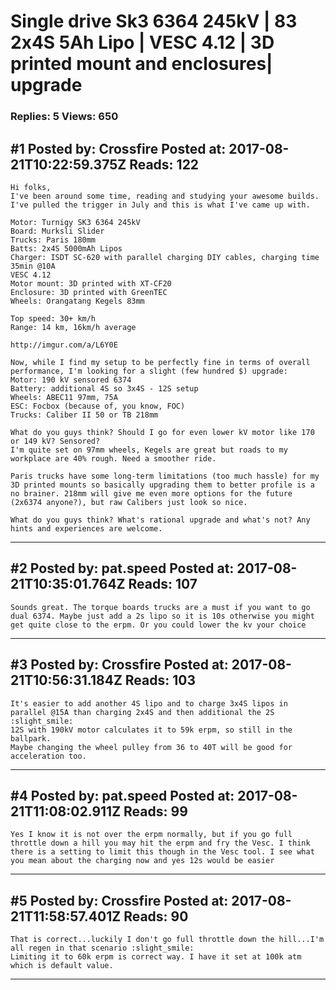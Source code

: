 # Single drive Sk3 6364 245kV &#124; 83 2x4S 5Ah Lipo &#124; VESC 4.12 &#124; 3D printed mount and enclosures&#124; upgrade

### Replies: 5 Views: 650

## \#1 Posted by: Crossfire Posted at: 2017-08-21T10:22:59.375Z Reads: 122

```
Hi folks,
I've been around some time, reading and studying your awesome builds.
I've pulled the trigger in July and this is what I've came up with.

Motor: Turnigy SK3 6364 245kV
Board: Murksli Slider
Trucks: Paris 180mm
Batts: 2x4S 5000mAh Lipos
Charger: ISDT SC-620 with parallel charging DIY cables, charging time 35min @10A
VESC 4.12
Motor mount: 3D printed with XT-CF20
Enclosure: 3D printed with GreenTEC
Wheels: Orangatang Kegels 83mm

Top speed: 30+ km/h
Range: 14 km, 16km/h average

http://imgur.com/a/L6Y0E

Now, while I find my setup to be perfectly fine in terms of overall performance, I'm looking for a slight (few hundred $) upgrade:
Motor: 190 kV sensored 6374
Battery: additional 4S so 3x4S - 12S setup
Wheels: ABEC11 97mm, 75A
ESC: Focbox (because of, you know, FOC)
Trucks: Caliber II 50 or TB 218mm

What do you guys think? Should I go for even lower kV motor like 170 or 149 kV? Sensored? 
I'm quite set on 97mm wheels, Kegels are great but roads to my workplace are 40% rough. Need a smoother ride.

Paris trucks have some long-term limitations (too much hassle) for my 3D printed mounts so basically upgrading them to better profile is a no brainer. 218mm will give me even more options for the future (2x6374 anyone?), but raw Calibers just look so nice.

What do you guys think? What's rational upgrade and what's not? Any hints and experiences are welcome.
```

---
## \#2 Posted by: pat.speed Posted at: 2017-08-21T10:35:01.764Z Reads: 107

```
Sounds great. The torque boards trucks are a must if you want to go dual 6374. Maybe just add a 2s lipo so it is 10s otherwise you might get quite close to the erpm. Or you could lower the kv your choice
```

---
## \#3 Posted by: Crossfire Posted at: 2017-08-21T10:56:31.184Z Reads: 103

```
It's easier to add another 4S lipo and to charge 3x4S lipos in parallel @15A than charging 2x4S and then additional the 2S :slight_smile:
12S with 190kV motor calculates it to 59k erpm, so still in the ballpark.
Maybe changing the wheel pulley from 36 to 40T will be good for acceleration too.
```

---
## \#4 Posted by: pat.speed Posted at: 2017-08-21T11:08:02.911Z Reads: 99

```
Yes I know it is not over the erpm normally, but if you go full throttle down a hill you may hit the erpm and fry the Vesc. I think there is a setting to limit this though in the Vesc tool. I see what you mean about the charging now and yes 12s would be easier
```

---
## \#5 Posted by: Crossfire Posted at: 2017-08-21T11:58:57.401Z Reads: 90

```
That is correct...luckily I don't go full throttle down the hill...I'm all regen in that scenario :slight_smile:
Limiting it to 60k erpm is correct way. I have it set at 100k atm which is default value.
```

---

